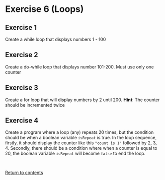 # Exercise 6 (Loops)

## Exercise 1
Create a while loop that displays numbers 1 - 100

## Exercise 2
Create a do-while loop that displays number 101-200. Must use only one counter

## Exercise 3
Create a for loop that will display numbers by 2 until 200. **Hint**: The counter should be incremented twice

## Exercise 4
Create a program where a loop (any) repeats 20 times, but the condition should be when a boolean variable `isRepeat` is true. In the loop sequence, firstly, it should display the counter like this `"count is 1"` followed by 2, 3, 4. Secondly, there should be a condition where when a counter is equal to 20, the boolean variable `isRepeat` will become `false` to end the loop.


<br>

[Return to contents](../readme.md#topics-included)